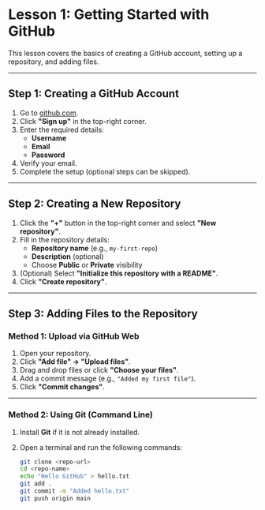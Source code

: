 # Lesson 1: Getting Started with GitHub  
This lesson covers the basics of creating a GitHub account, setting up a repository, and adding files.

---

## Step 1: Creating a GitHub Account  
1. Go to [github.com](https://github.com).  
2. Click **"Sign up"** in the top-right corner.  
3. Enter the required details:  
   - **Username**  
   - **Email**  
   - **Password**  
4. Verify your email.  
5. Complete the setup (optional steps can be skipped).  

---

## Step 2: Creating a New Repository  
1. Click the **"+"** button in the top-right corner and select **"New repository"**.  
2. Fill in the repository details:  
   - **Repository name** (e.g., `my-first-repo`)  
   - **Description** (optional)  
   - Choose **Public** or **Private** visibility  
3. (Optional) Select **"Initialize this repository with a README"**.  
4. Click **"Create repository"**.  

---

## Step 3: Adding Files to the Repository  

### Method 1: Upload via GitHub Web  
1. Open your repository.  
2. Click **"Add file" → "Upload files"**.  
3. Drag and drop files or click **"Choose your files"**.  
4. Add a commit message (e.g., `"Added my first file"`).  
5. Click **"Commit changes"**.  

---

### Method 2: Using Git (Command Line)  
1. Install **Git** if it is not already installed.  
2. Open a terminal and run the following commands:  

   ```bash
   git clone <repo-url>
   cd <repo-name>
   echo "Hello GitHub" > hello.txt
   git add .
   git commit -m "Added hello.txt"
   git push origin main

